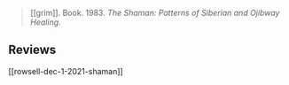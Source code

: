 > [[grim]]. Book. 1983. *The Shaman: Patterns of Siberian and Ojibway Healing*.


## Reviews
[[rowsell-dec-1-2021-shaman]]